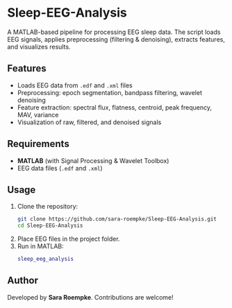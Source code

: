 # Sleep-EEG-Analysis

A MATLAB-based pipeline for processing EEG sleep data. The script loads EEG signals, applies preprocessing (filtering & denoising), extracts features, and visualizes results.

## Features
- Loads EEG data from `.edf` and `.xml` files
- Preprocessing: epoch segmentation, bandpass filtering, wavelet denoising
- Feature extraction: spectral flux, flatness, centroid, peak frequency, MAV, variance
- Visualization of raw, filtered, and denoised signals

## Requirements
- **MATLAB** (with Signal Processing & Wavelet Toolbox)
- EEG data files (`.edf` and `.xml`)

## Usage
1. Clone the repository:
   ```sh
   git clone https://github.com/sara-roempke/Sleep-EEG-Analysis.git
   cd Sleep-EEG-Analysis
   ```
2. Place EEG files in the project folder.
3. Run in MATLAB:
   ```matlab
   sleep_eeg_analysis
   ```

## Author
Developed by **Sara Roempke**. Contributions are welcome!


